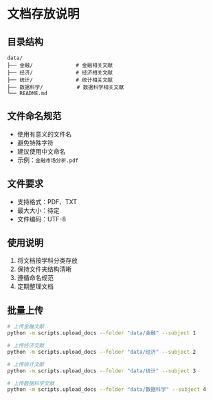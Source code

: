 # 文档存放说明

## 目录结构
```
data/
├── 金融/              # 金融相关文献
├── 经济/              # 经济相关文献
├── 统计/              # 统计相关文献
├── 数据科学/           # 数据科学相关文献
└── README.md
```

## 文件命名规范
- 使用有意义的文件名
- 避免特殊字符
- 建议使用中文命名
- 示例：`金融市场分析.pdf`

## 文件要求
- 支持格式：PDF、TXT
- 最大大小：待定
- 文件编码：UTF-8

## 使用说明
1. 将文档按学科分类存放
2. 保持文件夹结构清晰
3. 遵循命名规范
4. 定期整理文档

## 批量上传
```bash
# 上传金融文献
python -m scripts.upload_docs --folder "data/金融" --subject 1

# 上传经济文献
python -m scripts.upload_docs --folder "data/经济" --subject 2

# 上传统计文献
python -m scripts.upload_docs --folder "data/统计" --subject 3

# 上传数据科学文献
python -m scripts.upload_docs --folder "data/数据科学" --subject 4
